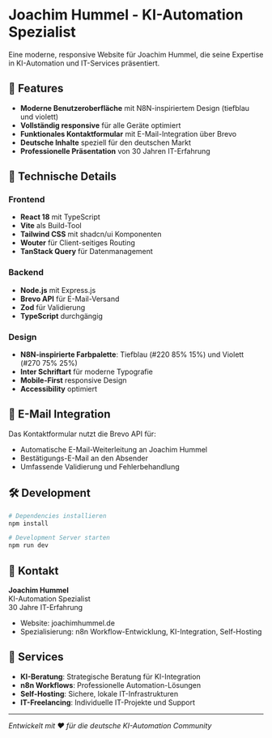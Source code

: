 # Joachim Hummel - KI-Automation Spezialist

Eine moderne, responsive Website für Joachim Hummel, die seine Expertise in KI-Automation und IT-Services präsentiert.

## 🌟 Features

- **Moderne Benutzeroberfläche** mit N8N-inspiriertem Design (tiefblau und violett)
- **Vollständig responsive** für alle Geräte optimiert
- **Funktionales Kontaktformular** mit E-Mail-Integration über Brevo
- **Deutsche Inhalte** speziell für den deutschen Markt
- **Professionelle Präsentation** von 30 Jahren IT-Erfahrung

## 🚀 Technische Details

### Frontend
- **React 18** mit TypeScript
- **Vite** als Build-Tool
- **Tailwind CSS** mit shadcn/ui Komponenten
- **Wouter** für Client-seitiges Routing
- **TanStack Query** für Datenmanagement

### Backend
- **Node.js** mit Express.js
- **Brevo API** für E-Mail-Versand
- **Zod** für Validierung
- **TypeScript** durchgängig

### Design
- **N8N-inspirierte Farbpalette**: Tiefblau (#220 85% 15%) und Violett (#270 75% 25%)
- **Inter Schriftart** für moderne Typografie
- **Mobile-First** responsive Design
- **Accessibility** optimiert

## 📧 E-Mail Integration

Das Kontaktformular nutzt die Brevo API für:
- Automatische E-Mail-Weiterleitung an Joachim Hummel
- Bestätigungs-E-Mail an den Absender
- Umfassende Validierung und Fehlerbehandlung

## 🛠️ Development

```bash
# Dependencies installieren
npm install

# Development Server starten
npm run dev
```

## 📱 Kontakt

**Joachim Hummel**  
KI-Automation Spezialist  
30 Jahre IT-Erfahrung

- Website: joachimhummel.de
- Spezialisierung: n8n Workflow-Entwicklung, KI-Integration, Self-Hosting

## 🎯 Services

- **KI-Beratung**: Strategische Beratung für KI-Integration
- **n8n Workflows**: Professionelle Automation-Lösungen  
- **Self-Hosting**: Sichere, lokale IT-Infrastrukturen
- **IT-Freelancing**: Individuelle IT-Projekte und Support

---

*Entwickelt mit ♥ für die deutsche KI-Automation Community*